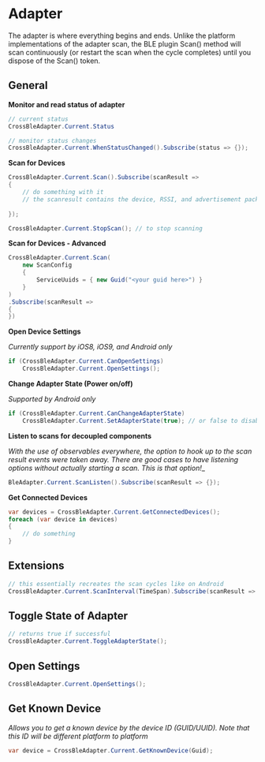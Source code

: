 # Adapter

The adapter is where everything begins and ends.  Unlike the platform implementations of the adapter scan, the BLE plugin Scan()
method will scan continuously (or restart the scan when the cycle completes) until you dispose of the Scan() token.

## General

**Monitor and read status of adapter**
```csharp
// current status
CrossBleAdapter.Current.Status

// monitor status changes
CrossBleAdapter.Current.WhenStatusChanged().Subscribe(status => {});
```

**Scan for Devices**

```csharp
CrossBleAdapter.Current.Scan().Subscribe(scanResult =>
{
    // do something with it
    // the scanresult contains the device, RSSI, and advertisement packet
        
});

CrossBleAdapter.Current.StopScan(); // to stop scanning
```


**Scan for Devices - Advanced**
```csharp
CrossBleAdapter.Current.Scan(
    new ScanConfig 
    {
        ServiceUuids = { new Guid("<your guid here>") }
    }
)
.Subscribe(scanResult => 
{
})
```

**Open Device Settings**

_Currently support by iOS8, iOS9, and Android only_
```csharp
if (CrossBleAdapter.Current.CanOpenSettings)
    CrossBleAdapter.Current.OpenSettings();
```

**Change Adapter State (Power on/off)**

_Supported by Android only_
```csharp
if (CrossBleAdapter.Current.CanChangeAdapterState)
    CrossBleAdapter.Current.SetAdapterState(true); // or false to disable
```

**Listen to scans for decoupled components**

_With the use of observables everywhere, the option to hook up to the scan result events were taken away.  There are good cases to have listening options without actually starting a scan.  This is that option!__
```csharp
BleAdapter.Current.ScanListen().Subscribe(scanResult => {});
```

**Get Connected Devices**

```csharp
var devices = CrossBleAdapter.Current.GetConnectedDevices();
foreach (var device in devices)
{
    // do something
}
```

## Extensions
```csharp
// this essentially recreates the scan cycles like on Android
CrossBleAdapter.Current.ScanInterval(TimeSpan).Subscribe(scanResult => {});

```

## Toggle State of Adapter

```csharp
// returns true if successful
CrossBleAdapter.Current.ToggleAdapterState();
```

## Open Settings

```csharp
CrossBleAdapter.Current.OpenSettings();
```

## Get Known Device

_Allows you to get a known device by the device ID (GUID/UUID).  Note that this ID will be different platform to platform_
```csharp
var device = CrossBleAdapter.Current.GetKnownDevice(Guid);
```
